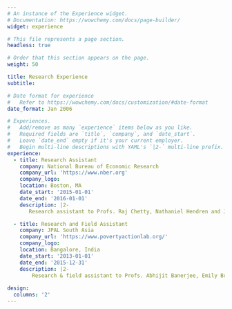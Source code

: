 ```yaml
---
# An instance of the Experience widget.
# Documentation: https://wowchemy.com/docs/page-builder/
widget: experience

# This file represents a page section.
headless: true

# Order that this section appears on the page.
weight: 50

title: Research Experience
subtitle:

# Date format for experience
#   Refer to https://wowchemy.com/docs/customization/#date-format
date_format: Jan 2006

# Experiences.
#   Add/remove as many `experience` items below as you like.
#   Required fields are `title`, `company`, and `date_start`.
#   Leave `date_end` empty if it's your current employer.
#   Begin multi-line descriptions with YAML's `|2-` multi-line prefix.
experience:
  - title: Research Assistant
    company: National Bureau of Economic Research
    company_url: 'https://www.nber.org'
    company_logo: 
    location: Boston, MA
    date_start: '2015-01-01'
    date_end: '2016-01-01'
    description: |2-
       Research assistant to Profs. Raj Chetty, Nathaniel Hendren and John Friedman for projects on intergenerational mobility in the United States.

  - title: Research and Field Assistant
    company: JPAL South Asia
    company_url: 'https://www.povertyactionlab.org/'
    company_logo: 
    location: Bangalore, India
    date_start: '2013-01-01'
    date_end: '2015-12-31'
    description: |2-
        Research & field assistant to Profs. Abhijit Banerjee, Emily Breza, Arun Chandrasekhar and Markus Mobius for projects on the diffusion of information in social networks in India.
 
design:
  columns: '2'
---
```

